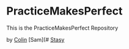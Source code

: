 # PracticeMakesPerfect

This is the PracticeMakesPerfect Repository

by [Colin](#)
	[Sam](#
	[Stasy](http://aeipsapps.tumblr.com)